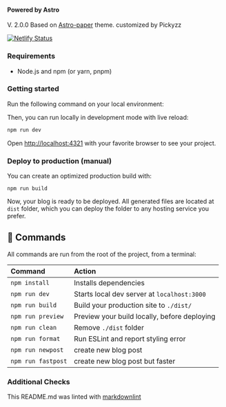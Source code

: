 #### Powered by Astro

V. 2.0.0 Based on [Astro-paper](https://github.com/satnaing/astro-paper) theme. customized by Pickyzz

[![Netlify Status](https://api.netlify.com/api/v1/badges/07d974e0-37d5-42e4-a2a8-1bb54e449d09/deploy-status)](https://app.netlify.com/sites/startling-meringue-e86223/deploys)

### Requirements

- Node.js and npm (or yarn, pnpm)

### Getting started

Run the following command on your local environment:

Then, you can run locally in development mode with live reload:

```bash
npm run dev
```

Open [http://localhost:4321](http://localhost:4321) with your favorite browser
to see your project.

### Deploy to production (manual)

You can create an optimized production build with:

```shell
npm run build
```

Now, your blog is ready to be deployed. All generated files are located at
`dist` folder, which you can deploy the folder to any hosting service you
prefer.

## 🧞 Commands

All commands are run from the root of the project, from a terminal:

| Command            | Action                                       |
| :----------------- | :------------------------------------------- |
| `npm install`      | Installs dependencies                        |
| `npm run dev`      | Starts local dev server at `localhost:3000`  |
| `npm run build`    | Build your production site to `./dist/`      |
| `npm run preview`  | Preview your build locally, before deploying |
| `npm run clean`    | Remove `./dist` folder                       |
| `npm run format`   | Run ESLint and report styling error          |
| `npm run newpost`  | create new blog post                         |
| `npm run fastpost` | create new blog post but faster              |

### Additional Checks

This README.md was linted with
[markdownlint](https://github.com/igorshubovych/markdownlint-cli)
